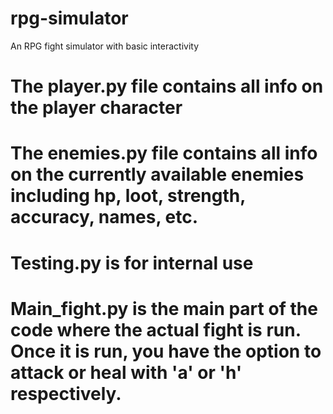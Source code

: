 # rpg-simulator
An RPG fight simulator with basic interactivity

# The player.py file contains all info on the player character

# The enemies.py file contains all info on the currently available enemies including hp, loot, strength, accuracy, names, etc.

# Testing.py is for internal use

# Main_fight.py is the main part of the code where the actual fight is run. Once it is run, you have the option to attack or heal with 'a' or 'h' respectively.

